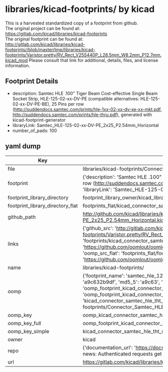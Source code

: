 # libraries/kicad-footprints/ by kicad  
This is a harvested standardized copy of a footprint from github.  
The original project can be found at:  
https://gitlab.com/kicad/libraries/kicad-footprints  
The original footprint can be found at:
http://gitlab.com/kicad/libraries/kicad-footprints//blob/master/tmp/libraries/kicad-footprints/Varistor.pretty/RV_Rect_V25S440P_L26.5mm_W8.2mm_P12.7mm.kicad_mod
Please consult that link for additional, details, files, and license information.  
## Footprint Details
* description: Samtec HLE .100" Tiger Beam Cost-effective Single Beam Socket Strip, HLE-125-02-xx-DV-PE (compatible alternatives: HLE-125-02-xx-DV-PE-BE), 25 Pins per row (http://suddendocs.samtec.com/prints/hle-1xx-02-xx-dv-xe-xx-mkt.pdf, http://suddendocs.samtec.com/prints/hle-thru.pdf), generated with kicad-footprint-generator  
* libraryLink: Samtec_HLE-125-02-xx-DV-PE_2x25_P2.54mm_Horizontal  
* number_of_pads: 100  
## yaml dump  
| Key | Value |  
| --- | --- |  
| file | libraries/kicad-footprints/Connector_Samtec_HLE_THT.pretty/Samtec_HLE-125-02-xx-DV-PE_2x25_P2.54mm_Horizontal.kicad_mod |  
| footprint | {'description': 'Samtec HLE .100" Tiger Beam Cost-effective Single Beam Socket Strip, HLE-125-02-xx-DV-PE (compatible alternatives: HLE-125-02-xx-DV-PE-BE), 25 Pins per row (http://suddendocs.samtec.com/prints/hle-1xx-02-xx-dv-xe-xx-mkt.pdf, http://suddendocs.samtec.com/prints/hle-thru.pdf), generated with kicad-footprint-generator', 'libraryLink': 'Samtec_HLE-125-02-xx-DV-PE_2x25_P2.54mm_Horizontal', 'number_of_pads': 100} |  
| footprint_library_directory | footprint_library_owner/kicad_libraries/kicad-footprints/ |  
| footprint_library_directory_flat | footprints_flat/kicad_connector_samtec_hle_tht_samtec_hle_125_02_xx_dv_pe_2x25_p2_54mm_horizontal/working |  
| github_path | http://github.com/kicad/libraries/kicad-footprints//blob/master/tmp/libraries/kicad-footprints/Connector_Samtec_HLE_THT.pretty/Samtec_HLE-125-02-xx-DV-PE_2x25_P2.54mm_Horizontal.kicad_mod |  
| links | {'github_src': 'http://gitlab.com/kicad/libraries/kicad-footprints//blob/master/tmp/libraries/kicad-footprints/Varistor.pretty/RV_Rect_V25S440P_L26.5mm_W8.2mm_P12.7mm.kicad_mod', 'github_src_repo': 'https://gitlab.com/kicad/libraries/kicad-footprints', 'oomp_bot': 'footprints/kicad_connector_samtec_hle_tht_samtec_hle_125_02_xx_dv_pe_2x25_p2_54mm_horizontal/working', 'oomp_bot_github': 'https://github.com/oomlout/oomlout_oomp_footprint_bot/tree/main/footprints/kicad_connector_samtec_hle_tht_samtec_hle_125_02_xx_dv_pe_2x25_p2_54mm_horizontal/working', 'oomp_src_flat': 'footprints_flat/footprints_flat/kicad_connector_samtec_hle_tht_samtec_hle_125_02_xx_dv_pe_2x25_p2_54mm_horizontal/working', 'oomp_src_flat_github': 'https://github.com/oomlout/oomlout_oomp_footprint_src/tree/main/footprints_flat/kicad_connector_samtec_hle_tht_samtec_hle_125_02_xx_dv_pe_2x25_p2_54mm_horizontal/working'} |  
| name | libraries/kicad-footprints/ |  
| oomp | {'footprint_name': 'samtec_hle_125_02_xx_dv_pe_2x25_p2_54mm_horizontal', 'library_name': 'connector_samtec_hle_tht', 'md5': 'a9c632b9dff61767a4e7c3ef3e5a9674', 'md5_10': 'a9c632b9df', 'md5_5': 'a9c63', 'md5_6': 'a9c632', 'oomp_key': 'oomp_kicad_connector_samtec_hle_tht_samtec_hle_125_02_xx_dv_pe_2x25_p2_54mm_horizontal', 'oomp_key_extra': 'oomp_footprint_kicad_connector_samtec_hle_tht_samtec_hle_125_02_xx_dv_pe_2x25_p2_54mm_horizontal', 'oomp_key_full': 'oomp_footprint_kicad_connector_samtec_hle_tht_samtec_hle_125_02_xx_dv_pe_2x25_p2_54mm_horizontal_a9c632', 'oomp_key_simple': 'kicad_connector_samtec_hle_tht_samtec_hle_125_02_xx_dv_pe_2x25_p2_54mm_horizontal', 'original_filename': 'libraries/kicad-footprints/Connector_Samtec_HLE_THT.pretty/Samtec_HLE-125-02-xx-DV-PE_2x25_P2.54mm_Horizontal.kicad_mod', 'owner_name': 'kicad'} |  
| oomp_key | oomp_kicad_connector_samtec_hle_tht_samtec_hle_125_02_xx_dv_pe_2x25_p2_54mm_horizontal |  
| oomp_key_full | oomp_footprint_kicad_connector_samtec_hle_tht_samtec_hle_125_02_xx_dv_pe_2x25_p2_54mm_horizontal |  
| oomp_key_simple | kicad_connector_samtec_hle_tht_samtec_hle_125_02_xx_dv_pe_2x25_p2_54mm_horizontal |  
| owner | kicad |  
| repo | {'documentation_url': 'https://docs.github.com/rest/overview/resources-in-the-rest-api#rate-limiting', 'message': "API rate limit exceeded for 84.66.173.59. (But here's the good news: Authenticated requests get a higher rate limit. Check out the documentation for more details.)"} |  
| url | https://gitlab.com/kicad/libraries/kicad-footprints |  

